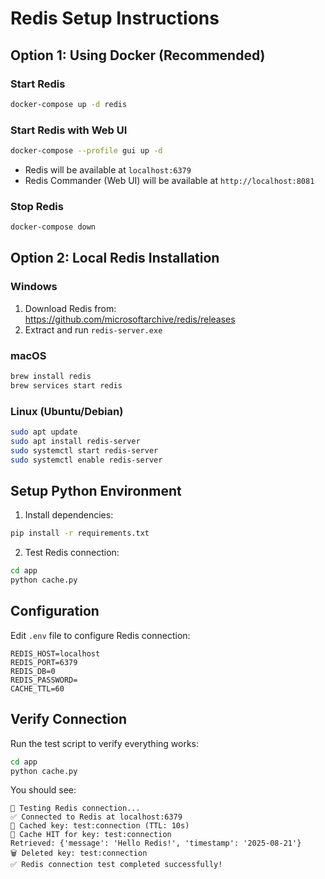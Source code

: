 # Redis Setup Instructions

## Option 1: Using Docker (Recommended)

### Start Redis
```bash
docker-compose up -d redis
```

### Start Redis with Web UI
```bash
docker-compose --profile gui up -d
```
- Redis will be available at `localhost:6379`
- Redis Commander (Web UI) will be available at `http://localhost:8081`

### Stop Redis
```bash
docker-compose down
```

## Option 2: Local Redis Installation

### Windows
1. Download Redis from: https://github.com/microsoftarchive/redis/releases
2. Extract and run `redis-server.exe`

### macOS
```bash
brew install redis
brew services start redis
```

### Linux (Ubuntu/Debian)
```bash
sudo apt update
sudo apt install redis-server
sudo systemctl start redis-server
sudo systemctl enable redis-server
```

## Setup Python Environment

1. Install dependencies:
```bash
pip install -r requirements.txt
```

2. Test Redis connection:
```bash
cd app
python cache.py
```

## Configuration

Edit `.env` file to configure Redis connection:
```env
REDIS_HOST=localhost
REDIS_PORT=6379
REDIS_DB=0
REDIS_PASSWORD=
CACHE_TTL=60
```

## Verify Connection

Run the test script to verify everything works:
```bash
cd app
python cache.py
```

You should see:
```
🔧 Testing Redis connection...
✅ Connected to Redis at localhost:6379
💾 Cached key: test:connection (TTL: 10s)
🎯 Cache HIT for key: test:connection
Retrieved: {'message': 'Hello Redis!', 'timestamp': '2025-08-21'}
🗑️ Deleted key: test:connection
✅ Redis connection test completed successfully!
```
